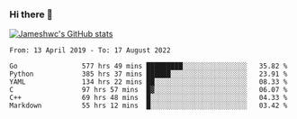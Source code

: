 ### Hi there 👋

[![Jameshwc's GitHub stats](https://github-readme-stats.vercel.app/api?username=jameshwc)](https://github.com/anuraghazra/github-readme-stats)

<!--START_SECTION:waka-->

```text
From: 13 April 2019 - To: 17 August 2022

Go                577 hrs 49 mins █████████░░░░░░░░░░░░░░░░   35.82 %
Python            385 hrs 37 mins ██████░░░░░░░░░░░░░░░░░░░   23.91 %
YAML              134 hrs 22 mins ██░░░░░░░░░░░░░░░░░░░░░░░   08.33 %
C                 97 hrs 57 mins  █▓░░░░░░░░░░░░░░░░░░░░░░░   06.07 %
C++               69 hrs 48 mins  █░░░░░░░░░░░░░░░░░░░░░░░░   04.33 %
Markdown          55 hrs 12 mins  █░░░░░░░░░░░░░░░░░░░░░░░░   03.42 %
```

<!--END_SECTION:waka-->